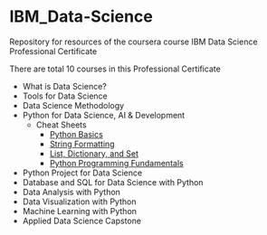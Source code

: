 # IBM_Data-Science

Repository for resources of the coursera course IBM Data Science Professional Certificate

There are total 10 courses in this Professional Certificate
* What is Data Science?
* Tools for Data Science
* Data Science Methodology
* Python for Data Science, AI & Development
  * Cheat Sheets
    * [Python Basics](https://nbviewer.org/github/stevenkhwun/IBM_Data-Science/blob/main/My_Notebook/C4-W1-2_Cheat-Sheet.ipynb)
    * [String Formatting](https://nbviewer.org/github/stevenkhwun/IBM_Data-Science/blob/main/My_Notebook/C4-W1-1_Format-Strings.ipynb)
    * [List, Dictionary, and Set](https://nbviewer.org/github/stevenkhwun/IBM_Data-Science/blob/main/My_Notebook/C4-W2-1_Cheat-Sheet.ipynb)
    * [Python Programming Fundamentals](https://nbviewer.org/github/stevenkhwun/IBM_Data-Science/blob/main/My_Notebook/C4-W3-1_Cheat-Sheet-Python-Programming.ipynb)
* Python Project for Data Science
* Database and SQL for Data Science with Python
* Data Analysis with Python
* Data Visualization with Python
* Machine Learning with Python
* Applied Data Science Capstone
